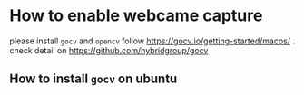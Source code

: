 # How to enable webcame capture

please install `gocv` and `opencv` follow https://gocv.io/getting-started/macos/ . check detail on https://github.com/hybridgroup/gocv


## How to install `gocv` on ubuntu
